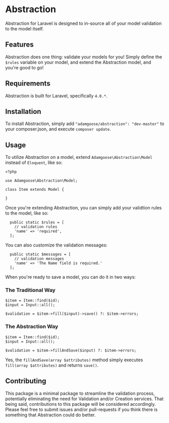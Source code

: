 # Abstraction

Abstraction for Laravel is designed to in-source all of your model validation to the model itself. 

## Features

Abstraction does one thing: validate your models for you! Simply define the `$rules` variable on your model, and extend the Abstraction model, and you're good to go!

## Requirements

Abstraction is built for Laravel, specifically `4.0.*`.

## Installation

To install Abstraction, simply add `"adamgoose/abstraction": "dev-master"` to your composer.json, and execute `composer update`.

## Usage

To utilize Abstraction on a model, extend `Adamgoose\Abstraction\Model` instead of `Eloquent`, like so:

    <?php

    use Adamgoose\Abstraction\Model;

    class Item extends Model {

    }

Once you're extending Abstraction, you can simply add your validtion rules to the model, like so:

      public static $rules = [
        // validation rules
        'name' => 'required',
      ];

You can also customize the validation messages:

      public static $messages = [
        // validation messages
        'name' => 'The Name field is required.'
      ];

When you're ready to save a model, you can do it in two ways:

### The Traditional Way

    $item = Item::find($id);
    $input = Input::all();

    $validation = $item->fill($input)->save() ?: $item->errors;

### The Abstraction Way

    $item = Item::find($id);
    $input = Input::all();

    $validation = $item->fillAndSave($input) ?: $item->errors;

Yes, the `fillAndSave(array $attributes)` method simply executes `fill(array $attributes)` and returns `save()`.

## Contributing

This package is a minimal package to streamline the validation process, potentially eliminating the need for Validation and/or Creation services. That being said, contributions to this package will be considered accordingly. Please feel free to submit issues and/or pull-requests if you think there is something that Abstraction could do better.
